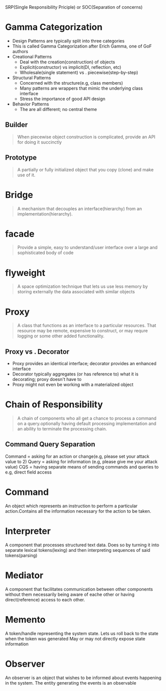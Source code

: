SRP(Single  Responsibility Priciple) or SOC(Separation of concerns)

# Gamma Categorization

+ Design Patterns are typically split into three categories
+ This is called Gamma Categorization after Erich Gamma, one of GoF authors
+ Creational Patterns
  + Deal with the creation(construction) of objects
  + Explicit(constructor) vs implicit(DI, reflection, etc)
  + Wholesale(single statement) vs . piecewise(step-by-step)
+ Structural Patterns
  + Concerned with the structure(e.g, class members)
  + Many patterns are wrappers that mimic the underlying class interface
  + Stress the importance of good API design
+ Behavior Patterns
  + The are all different; no central theme

## Builder

> When piecewise object construction is complicated, provide an API for doing it succinctly

## Prototype

> A partially or fully initialized object that you copy (clone) and make use of it.

# Bridge

> A mechanism that decouples an interface(hierarchy) from an implementation(hierarchy).

# facade

> Provide a simple, easy to understand/user interface over a large and sophisticated body of code

# flyweight

> A space optimization technique that lets us use less memory by storing externally the data associated with similar objects

# Proxy

> A class that functions as an interface to a particular resources. That resource may be remote, expensive to construct, or may requre logging or some other added functionality.


## Proxy vs . Decorator

+ Proxy provides an identical interface; decorator provides an enhanced interface
+ Decorator typically aggregates (or has reference to) what it is decorating; proxy doesn't have to
+ Proxy might not even be working with a materialized object

# Chain of Responsibility

> A chain of components who all get a chance to process a command on a query.optionally having default processing implementation and an ability to terminate the processing chain.


## Command Query Separation

Command = asking for an action or change(e.g, please set your attack value to 2)
Query = asking for information (e.g, please give me your attack value)
CQS = having separate means of sending commands and queries to e.g, direct field access


# Command

An object which represents an instruction to perform a particular action.Contains all the information necessary for the action to be taken.

# Interpreter

A component that processes structured text data. Does so by turning it into separate lexical tokens(lexing) and then interpreting sequences of said tokens(parsing)

# Mediator

A component that facilitates communication between other components without them necessarily being aware of eache other or having direct(reference) access to each other.


# Memento

A token/handle representing the system state. Lets us roll back to the state when the token was generated May or may not directly expose state information

# Observer

An observer is an object that wishes to be informed about events happening in the system. The entity generating the events is an observable


